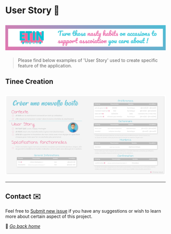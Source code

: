 # User Story 👤

## ![alt text](../src/img/banner.png "eTin wiki banner")

> Please find below examples of 'User Story' used to create specific feature of the application.

## Tinee Creation

## ![alt text](../src/img/spec/personae/us-creation-tinee.png "eTin wiki banner")

***

## Contact ✉️

Feel free to [Submit new issue](https://github.com/louiiuol/swear-tin/issues) if you have any suggestions or wish to learn more about certain aspect of this project.

🏡 *[Go back home](../README.md)*

